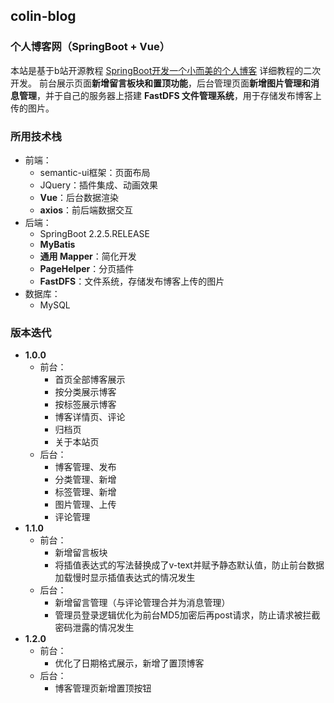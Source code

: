 ## colin-blog
### 个人博客网（SpringBoot + Vue）
本站是基于b站开源教程 [SpringBoot开发一个小而美的个人博客](https://www.bilibili.com/video/BV1nE411r7TF?p=1) 详细教程的二次开发。
前台展示页面**新增留言板块和置顶功能**，后台管理页面**新增图片管理和消息管理**，并于自己的服务器上搭建 **FastDFS 文件管理系统**，用于存储发布博客上传的图片。

### 所用技术栈
- 前端：
	- semantic-ui框架：页面布局
	- JQuery：插件集成、动画效果
	- **Vue**：后台数据渲染 
	- **axios**：前后端数据交互
- 后端：
	- SpringBoot 2.2.5.RELEASE
	- **MyBatis**
	- **通用 Mapper**：简化开发
	- **PageHelper**：分页插件
	- **FastDFS**：文件系统，存储发布博客上传的图片
- 数据库：
	- MySQL

### 版本迭代
- **1.0.0**
	- 前台：
		- 首页全部博客展示
		- 按分类展示博客
		- 按标签展示博客
		- 博客详情页、评论
		- 归档页
		- 关于本站页
	- 后台：
		- 博客管理、发布
		- 分类管理、新增
		- 标签管理、新增
		- 图片管理、上传
		- 评论管理
- **1.1.0**
	- 前台：
		- 新增留言板块
		- 将插值表达式的写法替换成了v-text并赋予静态默认值，防止前台数据加载慢时显示插值表达式的情况发生
	- 后台：
		- 新增留言管理（与评论管理合并为消息管理）
		- 管理员登录逻辑优化为前台MD5加密后再post请求，防止请求被拦截密码泄露的情况发生
- **1.2.0**
	- 前台：
		- 优化了日期格式展示，新增了置顶博客
	- 后台：
		- 博客管理页新增置顶按钮
